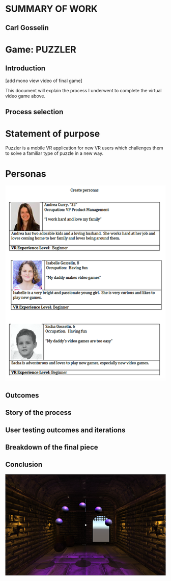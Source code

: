 # SUMMARY OF WORK
## Carl Gosselin

# Game: PUZZLER

## Introduction
[add mono view video of final game]

This document will explain the process I underwent to complete the virtual video game above.

## Process selection

# Statement of purpose
Puzzler is a mobile VR application for new VR users which challenges them to solve a familiar type of puzzle in a new way.

# Personas
<p align="center">
<img src="documentation/030 - Create personas.png" width="1000">
</p>



## Outcomes

## Story of the process

## User testing outcomes and iterations

## Breakdown of the final piece

## Conclusion



<p align="center">
<img src="Screenshots/070 - Environment snapshot.png" width="1000">
</p>


